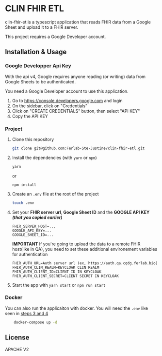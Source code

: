 # CLIN FHIR ETL

clin-fhir-et is a typescript application that reads FHIR data from a Google Sheet and upload it to a FHIR server.

This project requires a Google Developer account.

## Installation & Usage

### Google Developper Api Key
With the api v4, Google requires anyone reading (or writing) data from Google Sheets to be authenticated.

You need a Google Developer account to use this application.
1. Go to https://console.developers.google.com and login
2. On the sidebar, click on "Credentials" 
3. Click on "CREATE CREDENTIALS" button, then select "API KEY"
4. Copy the API KEY

### Project
1. Clone this repository

    ```bash
    git clone git@github.com:Ferlab-Ste-Justine/clin-fhir-etl.git
    ```
2. Install the dependencies (with `yarn` or `npm`)
    ```bash
    yarn
    ```
    or
    ```
    npm install
    ```
3. Create an `.env` file at the root of the project
    ```bash
    touch .env
    ```
4. Set your **FHIR server url**, **Google Sheet ID** and the **GOOGLE API KEY *(that you copied earlier)***
    ```
    FHIR_SERVER_HOST=...
    GOOGLE_API_KEY=...
    GOOGLE_SHEET_ID=...
    ```

    **IMPORTANT**
    If you're going to upload the data to a remote FHIR host(like in QA), you need to set these additional environement variables for authentication
    ```
    FHIR_AUTH_URL=Auth server url (ex, https://auth.qa.cqdg.ferlab.bio)
    FHIR_AUTH_CLIN_REALM=KEYCLOAK CLIN REALM 
    FHIR_AUTH_CLIENT_ID=CLIENT ID IN KEYCLOAK
    FHIR_AUTH_CLIENT_SECRET=CLIENT SECRET IN KEYCLOAK
    ```
5. Start the app with 
        ```
        yarn start
        ```
        or
        ```
        npm run start
        ```

### Docker
You can also run the applicaiton with docker. You will need the `.env` like seen in [steps 3 and 4](#project)
```bash 
    docker-compose up -d
```

## License
APACHE V2